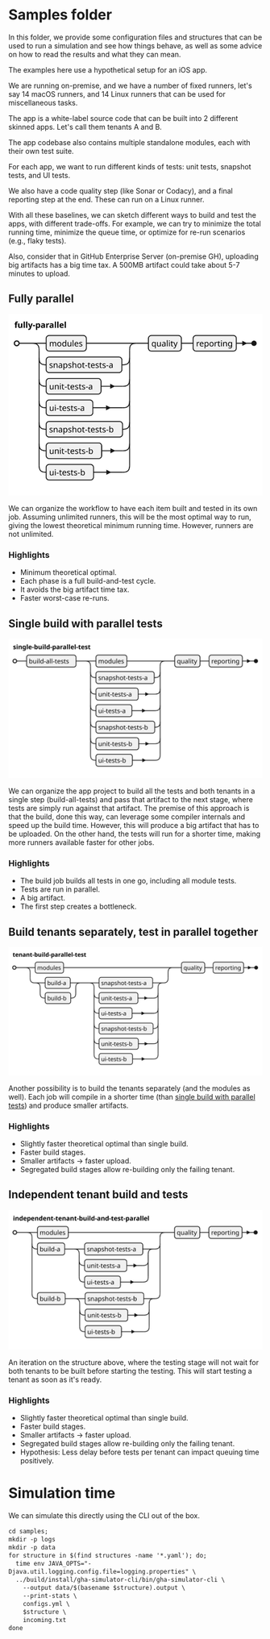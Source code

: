 # Samples folder

In this folder, we provide some configuration files and structures that can be used to run a simulation and see how things behave, as well as some advice on how to read the results and what they can mean.

The examples here use a hypothetical setup for an iOS app.

We are running on-premise, and we have a number of fixed runners, let's say 14 macOS runners, and 14 Linux runners that can be used for miscellaneous tasks.

The app is a white-label source code that can be built into 2 different skinned apps. Let's call them tenants A and B.

The app codebase also contains multiple standalone modules, each with their own test suite. 

For each app, we want to run different kinds of tests: unit tests, snapshot tests, and UI tests.

We also have a code quality step (like Sonar or Codacy), and a final reporting step at the end. These can run on a Linux runner.

With all these baselines, we can sketch different ways to build and test the apps, with different trade-offs. For example, we can try to minimize the total running time, minimize the queue time, or optimize for re-run scenarios (e.g., flaky tests).

Also, consider that in GitHub Enterprise Server (on-premise GH), uploading big artifacts has a big time tax. A 500MB artifact could take about 5-7 minutes to upload.

## Fully parallel

![fully parallel](.md/fully-parallel.svg)

We can organize the workflow to have each item built and tested in its own job. Assuming unlimited runners, this will be the most optimal way to run, giving the lowest theoretical minimum running time. However, runners are not unlimited.

### Highlights

* Minimum theoretical optimal.
* Each phase is a full build-and-test cycle.
* It avoids the big artifact time tax.
* Faster worst-case re-runs.

## Single build with parallel tests

![](./.md/single-build-parallel-test.svg)

We can organize the app project to build all the tests and both tenants in a single step (build-all-tests) and pass that artifact to the next stage, where tests are simply run against that artifact. The premise of this approach is that the build, done this way, can leverage some compiler internals and speed up the build time. However, this will produce a big artifact that has to be uploaded. On the other hand, the tests will run for a shorter time, making more runners available faster for other jobs.

### Highlights

* The build job builds all tests in one go, including all module tests.
* Tests are run in parallel.
* A big artifact.
* The first step creates a bottleneck.

## Build tenants separately, test in parallel together

![](./.md/tenants-separately-parallel-test.svg)

Another possibility is to build the tenants separately (and the modules as well). Each job will compile in a shorter time (than [single build with parallel tests](#single-build-with-parallel-tests)) and produce smaller artifacts.

### Highlights

* Slightly faster theoretical optimal than single build.
* Faster build stages.
* Smaller artifacts -> faster upload.
* Segregated build stages allow re-building only the failing tenant.
 
## Independent tenant build and tests

![](./.md/independent-tenant-build-and-tests.svg)

An iteration on the structure above, where the testing stage will not wait for both tenants to be built before starting the testing. This will start testing a tenant as soon as it's ready.

### Highlights

* Slightly faster theoretical optimal than single build.
* Faster build stages.
* Smaller artifacts -> faster upload.
* Segregated build stages allow re-building only the failing tenant.
* Hypothesis: Less delay before tests per tenant can impact queuing time positively.

# Simulation time

We can simulate this directly using the CLI out of the box.

```shell
cd samples;
mkdir -p logs
mkdir -p data
for structure in $(find structures -name '*.yaml'); do; 
  time env JAVA_OPTS="-Djava.util.logging.config.file=logging.properties" \
  ../build/install/gha-simulator-cli/bin/gha-simulator-cli \
    --output data/$(basename $structure).output \
    --print-stats \
    configs.yml \
    $structure \
    incoming.txt
done
```
